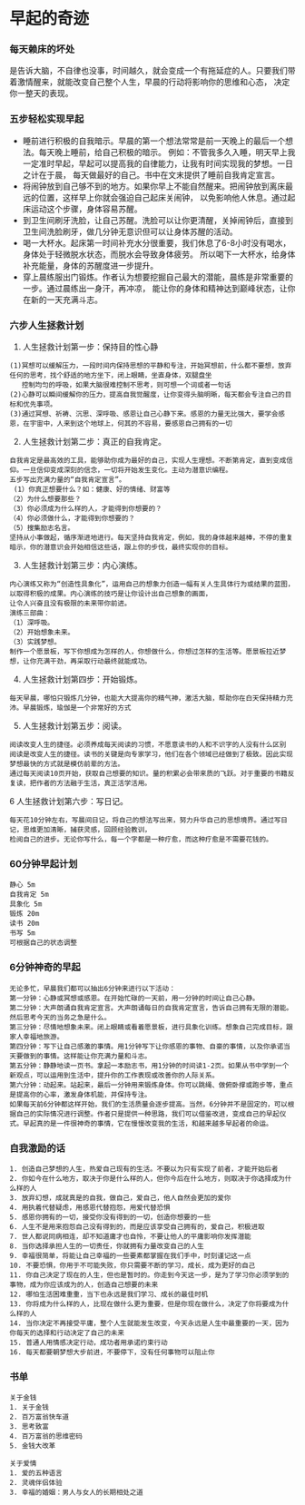 # 早起的奇迹

### 每天赖床的坏处
是告诉大脑，不自律也没事，时间越久，就会变成一个有拖延症的人。只要我们带着激情醒来，就能改变自己整个人生，早晨的行动将影响你的思维和心态，
决定你一整天的表现。

### 五步轻松实现早起
- 睡前进行积极的自我暗示。早晨的第一个想法常常是前一天晚上的最后一个想法。每天晚上睡前，给自己积极的暗示。
例如：不管我多久入睡，明天早上我一定准时早起，早起可以提高我的自律能力，让我有时间实现我的梦想。一日之计在于晨，
每天做最好的自己。书中在文末提供了睡前自我肯定宣言。
- 将闹钟放到自己够不到的地方。如果你早上不能自然醒来。把闹钟放到离床最远的位置，这样早上你就会强迫自己起床关闹钟，
以免影响他人休息。通过起床运动这个步骤，身体容易苏醒。
- 到卫生间刷牙洗脸，让自己苏醒。洗脸可以让你更清醒，关掉闹钟后，直接到卫生间洗脸刷牙，做几分钟无意识但可以让身体苏醒的活动。
- 喝一大杯水。起床第一时间补充水分很重要，我们休息了6-8小时没有喝水，身体处于轻微脱水状态，而脱水会导致身体疲劳。
所以喝下一大杯水，给身体补充能量，身体的苏醒度进一步提升。
- 穿上晨练服出门锻炼。作者认为想要挖掘自己最大的潜能，晨练是非常重要的一步。通过晨练出一身汗，再冲凉，
能让你的身体和精神达到巅峰状态，让你在新的一天充满斗志。

### 六步人生拯救计划
1. 人生拯救计划第一步：保持目的性心静
```
(1)冥想可以缓解压力，一段时间内保持思想的平静和专注，开始冥想前，什么都不要想，放弃任何的思考，找个舒适的地方坐下，闭上眼睛，坐直身体，双腿盘坐
   控制均匀的呼吸，如果大脑很难控制不思考，则可想一个词或者一句话
(2)心静可以瞬间缓解你的压力，提高自我觉醒度，让你变得头脑明晰，每天都会专注自己的目标和优先事项。
(3)通过冥想、祈祷、沉思、深呼吸、感恩让自己心静下来。感恩的力量无比强大，要学会感恩，在宇宙中，人来到这个地球上，何其的不容易，要感恩自己拥有的一切
```
2. 人生拯救计划第二步：真正的自我肯定。
```
自我肯定是最高效的工具，能够助你成为最好的自己，实现人生理想。不断第肯定，直到变成信仰。一旦信仰变成深刻的信念，一切将开始发生变化。主动为潜意识编程。
五步写出充满力量的“自我肯定宣言”。
 (1）你真正想要什么？如：健康、好的情绪、财富等
（2）为什么想要那些？
（3）你必须成为什么样的人，才能得到你想要的？
（4）你必须做什么，才能得到你想要的？
（5）搜集励志名言。
坚持从小事做起，循序渐进地进行。每天坚持自我肯定，例如，我的身体越来越棒，不停的重复暗示，你的潜意识会开始相信这些话，跟上你的步伐，最终实现你的目标。
```
3. 人生拯救计划第三步：内心演练。
```
内心演练又称为“创造性具象化”，运用自己的想象力创造一幅有关人生具体行为或结果的蓝图，以取得积极的成果。内心演练的技巧是让你设计出自己想象的画面，
让令人兴奋且没有极限的未来带你前进。
演练三部曲：
（1）深呼吸。
（2）开始想象未来。
（3）实践梦想。
制作一个愿景板，写下你想成为怎样的人，你想做什么，你想过怎样的生活等。愿景板拉近梦想，让你充满干劲，再采取行动最终就能成功。
```
4. 人生拯救计划第四步：开始锻炼。
```
每天早晨，哪怕只锻炼几分钟，也能大大提高你的精气神，激活大脑，帮助你在白天保持精力充沛。早晨锻炼，瑜伽是一个非常好的方式
```
5. 人生拯救计划第五步：阅读。
```
阅读改变人生的捷径。必须养成每天阅读的习惯，不愿意读书的人和不识字的人没有什么区别
阅读是改变人生的捷径。读书的关键是向专家学习，他们在各个领域已经做到了极致。因此实现梦想最快的方式就是模仿前辈的方法。
通过每天阅读10页开始，获取自己想要的知识。量的积累必会带来质的飞跃。对于重要的书籍反复读，把作者的方法融于生活，真正活学活用。
```
6 人生拯救计划第六步：写日记。
```
每天花10分钟左右，写晨间日记，将自己的想法写出来，努力升华自己的思想境界。通过写日记，思维更加清晰，捕获灵感，回顾经验教训，
检阅自己的进步。无论你写什么，每一个字都是一种疗愈，而这种疗愈是不需要花钱的。
```

### 60分钟早起计划
```
静心 5m
自我肯定 5m
具象化 5m
锻炼 20m
读书 20m
书写 5m
可根据自己的状态调整
```

### 6分钟神奇的早起
```
无论多忙，早晨我们都可以抽出6分钟来进行以下活动：
第一分钟：心静或冥想或感恩。在开始忙碌的一天前，用一分钟的时间让自己心静。
第二分钟：大声朗诵自我肯定宣言。大声朗诵每日的自我肯定宣言，告诉自己拥有无限的潜能。然后思考今天的当务之急是什么。
第三分钟：尽情地想象未来。闭上眼睛或看着愿景板，进行具象化训练。想象自己完成目标，跟家人幸福地旅游。
第四分钟：写下让自己感激的事情。用1分钟写下让你感恩的事物、自豪的事情，以及你承诺当天要做到的事情。这样能让你充满力量和斗志。
第五分钟：静静地读一页书。拿起一本励志书，用1分钟的时间读1-2页。如果从书中学到一个新观点，可以运用到生活中，提升你的工作表现或改善你的人际关系。
第六分钟：动起来。站起来，最后一分钟用来锻炼身体。你可以跳绳、做俯卧撑或跑步等，重点是提高你的心率，激发身体机能，并保持专注。
如果每天前6分钟都这样开始，我们的生活质量会逐步提高。当然，6分钟并不是固定的，可以根据自己的实际情况进行调整。作者只是提供一种思路，我们可以借鉴改进，变成自己的早起仪式。早起真的是一件很神奇的事情，它在慢慢改变我的生活，和越来越多早起者的命运。
```

### 自我激励的话
```
1. 创造自己梦想的人生，热爱自己现有的生活。不要以为只有实现了前者，才能开始后者
2. 你如今在什么地方，取决于你是什么样的人，但你今后在什么地方，则取决于你选择成为什么样的人
3. 放弃幻想，成就真是的自我，做自己，爱自己，他人自然会更加的爱你
4. 用执着代替疑虑，用感恩代替抱怨，用爱代替恐惧
5. 感恩你拥有的一切，接受你没有得到的一切，创造你想要的一些
6. 人生不是用来抱怨自己没有得到的，而是应该享受自己拥有的，爱自己，积极进取
7. 世人都说同病相连，却不知道庸才也自怜，不要让他人的平庸影响你发挥潜能
8. 当你选择承担人生的一切责任，你就拥有力量改变自己的人生
9. 幸福很简单，将能让自己幸福的一些要素都掌握在我们手中，时刻谨记这一点
10. 不要恐惧，你用于不可能失败，你只需要不断的学习，成长，成为更好的自己
11. 你自己决定了现在的人生，但也是暂时的。你走到今天这一步，是为了学习你必须学到的事物，成为你应该成为的人，创造自己想要的未来
12. 哪怕生活困难重重，当下也永远是我们学习、成长的最佳时机
13. 你将成为什么样的人，比现在做什么更为重要，但是你现在做什么，决定了你将要成为什么样的人
14. 当你决定不再接受平庸，整个人生就能发生改变，今天永远是人生中最重要的一天，因为你每天的选择和行动决定了自己的未来
15. 普通人用情感决定行动，成功者用承诺约束行动
16. 每天都要朝梦想大步前进，不要停下，没有任何事物可以阻止你
```

### 书单
```
关于金钱
1. 关于金钱
2. 百万富翁快车道
3. 思考致富
4. 百万富翁的思维密码
5. 金钱大改革

关于爱情
1. 爱的五种语言
2. 灵魂伴侣体验
3. 幸福的婚姻：男人与女人的长期相处之道

```

